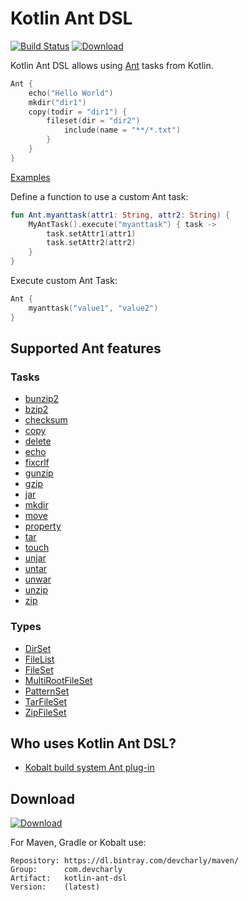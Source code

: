 # Kotlin Ant DSL

[![Build Status](https://travis-ci.org/DevCharly/kotlin-ant-dsl.svg?branch=master)](https://travis-ci.org/DevCharly/kotlin-ant-dsl)
[![Download](https://api.bintray.com/packages/devcharly/maven/kotlin-ant-dsl/images/download.svg) ](https://bintray.com/devcharly/maven/kotlin-ant-dsl/_latestVersion)

Kotlin Ant DSL allows using [Ant] tasks from Kotlin.

```kotlin
Ant {
    echo("Hello World")
    mkdir("dir1")
    copy(todir = "dir1") {
        fileset(dir = "dir2")
            include(name = "**/*.txt")
        }
    }
}
```

[Examples](examples/src/demo.kt)


Define a function to use a custom Ant task:

```kotlin
fun Ant.myanttask(attr1: String, attr2: String) {
    MyAntTask().execute("myanttask") { task ->
        task.setAttr1(attr1)
        task.setAttr2(attr2)
    }
}
```

Execute custom Ant Task:

```kotlin
Ant {
    myanttask("value1", "value2")
}
```


## Supported Ant features

### Tasks

  * [bunzip2](http://ant.apache.org/manual/Tasks/unpack.html)
  * [bzip2](http://ant.apache.org/manual/Tasks/pack.html)
  * [checksum](http://ant.apache.org/manual/Tasks/checksum.html)
  * [copy](http://ant.apache.org/manual/Tasks/copy.html)
  * [delete](http://ant.apache.org/manual/Tasks/delete.html)
  * [echo](http://ant.apache.org/manual/Tasks/echo.html)
  * [fixcrlf](http://ant.apache.org/manual/Tasks/fixcrlf.html)
  * [gunzip](http://ant.apache.org/manual/Tasks/unpack.html)
  * [gzip](http://ant.apache.org/manual/Tasks/pack.html)
  * [jar](http://ant.apache.org/manual/Tasks/jar.html)
  * [mkdir](http://ant.apache.org/manual/Tasks/mkdir.html)
  * [move](http://ant.apache.org/manual/Tasks/move.html)
  * [property](http://ant.apache.org/manual/Tasks/property.html)
  * [tar](http://ant.apache.org/manual/Tasks/tar.html)
  * [touch](http://ant.apache.org/manual/Tasks/touch.html)
  * [unjar](http://ant.apache.org/manual/Tasks/unzip.html)
  * [untar](http://ant.apache.org/manual/Tasks/unzip.html)
  * [unwar](http://ant.apache.org/manual/Tasks/unzip.html)
  * [unzip](http://ant.apache.org/manual/Tasks/unzip.html)
  * [zip](http://ant.apache.org/manual/Tasks/zip.html)

### Types

  * [DirSet](http://ant.apache.org/manual/Types/dirset.html)
  * [FileList](http://ant.apache.org/manual/Types/filelist.html)
  * [FileSet](http://ant.apache.org/manual/Types/fileset.html)
  * [MultiRootFileSet](http://ant.apache.org/manual/Types/multirootfileset.html)
  * [PatternSet](http://ant.apache.org/manual/Types/patternset.html)
  * [TarFileSet](http://ant.apache.org/manual/Types/tarfileset.html)
  * [ZipFileSet](http://ant.apache.org/manual/Types/zipfileset.html)


## Who uses Kotlin Ant DSL?

  * [Kobalt build system Ant plug-in](https://github.com/DevCharly/kobalt-ant)


## Download

[![Download](https://api.bintray.com/packages/devcharly/maven/kotlin-ant-dsl/images/download.svg) ](https://bintray.com/devcharly/maven/kotlin-ant-dsl/_latestVersion)

For Maven, Gradle or Kobalt use:

    Repository: https://dl.bintray.com/devcharly/maven/ 
    Group:      com.devcharly
    Artifact:   kotlin-ant-dsl
    Version:    (latest)


[Ant]: http://ant.apache.org/
[Ant tasks]: http://ant.apache.org/manual/tasksoverview.html